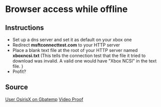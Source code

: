 # Browser access while offline

## Instructions
- Set up a dns server and set it as default on your xbox one
- Redirect **msftconnecttest.com** to your HTTP server
- Place a blank text file at the root of your HTTP server named **xboxncsi.txt** (This tells the connection test that the file it tried to download was invalid. A valid one would have "Xbox NCSI" in the text file.
)
- Profit?

## Source
[User OsirisX on Gbatemp](https://gbatemp.net/threads/launching-edge-browser-while-offline-in-retail-mode.573748/)
[Video Proof](https://www.youtube.com/watch?v=yOdLmBk03sM)